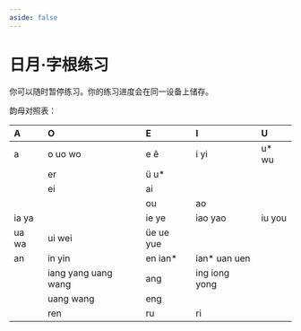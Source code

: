 ```yaml
---
aside: false
---
```

# 日月·字根练习

你可以随时暂停练习。你的练习进度会在同一设备上储存。

<script setup>
import Train from "@/train/ZigenTrain.vue"
</script>
<div class="zigen-font">
<Train name="sunmoon" zigenUrl="/zigen-ming.csv" :range="[0,]" mode='both' />
</div>

韵母对照表：

| A     | O                   | E         | I             | U      |
| :---- | :------------------ | :-------- | :------------ | :----- |
| a     | o uo wo             | e ê       | i yi          | u* wu  |
|       | er                  | ü u*      |               |        |
|       | ei                  | ai        |               |        |
|       |                     | ou        | ao            |        |
| ia ya |                     | ie ye     | iao yao       | iu you |
| ua wa | ui wei              | üe ue yue |               |        |
| an    | in yin              | en ian*   | ian* uan uen  |        |
|       | iang yang uang wang | ang       | ing iong yong |        |
|       | uang wang           | eng       |               |        |
|       | ren                 | ru        | ri            |        |

<!-- <script setup>
import Train from "@/train/ZigenTrain.vue"
</script>
<div class="zigen-font">
<Train name="sunmoon" zigenUrl="/zigen-ming.csv" :range="[0,]" mode='A' />
</div> -->
